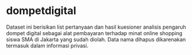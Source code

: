# dompetdigital

Dataset ini berisikan list pertanyaan dan hasil kuesioner analisis pengaruh dompet digital sebagai alat pembayaran terhadap minat online shopping siswa SMA di Jakarta yang sudah diolah. Data nama dihapus dikarenakan termasuk dalam informasi privasi.
